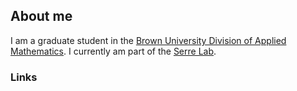 ## About me

I am a graduate student in the [Brown University Division of Applied Mathematics](https://www.brown.edu/academics/applied-mathematics/). I currently am part of the [Serre Lab](http://serre-lab.clps.brown.edu/).

### Links
